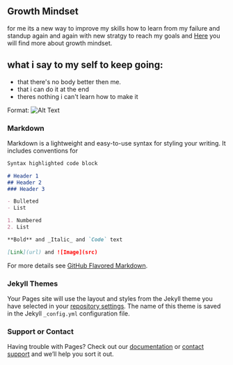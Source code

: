 ## Growth Mindset

for me its a new way to improve my skills how to learn from my failure and standup again and again with new stratgy to reach my goals and [Here](https://www.atlassian.com/blog/inside-atlassian/growth-mindsetd) you will find more about growth mindset.

## what i say to my self to keep going:
 - that there's no body better then me.
 - that i can do it at the end
 - theres nothing i can't learn how to make it

Format: ![Alt Text](https://discoverpraxis.com/wp-content/uploads/screenshot_2018-03-28_2054x1306.png)


### Markdown

Markdown is a lightweight and easy-to-use syntax for styling your writing. It includes conventions for

```markdown
Syntax highlighted code block

# Header 1
## Header 2
### Header 3

- Bulleted
- List

1. Numbered
2. List

**Bold** and _Italic_ and `Code` text

[Link](url) and ![Image](src)
```

For more details see [GitHub Flavored Markdown](https://guides.github.com/features/mastering-markdown/).

### Jekyll Themes

Your Pages site will use the layout and styles from the Jekyll theme you have selected in your [repository settings](https://github.com/YazanAlaiwah/learning-journal/settings). The name of this theme is saved in the Jekyll `_config.yml` configuration file.

### Support or Contact

Having trouble with Pages? Check out our [documentation](https://help.github.com/categories/github-pages-basics/) or [contact support](https://github.com/contact) and we’ll help you sort it out.
